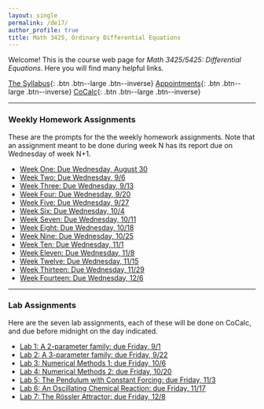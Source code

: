 ```yaml
---
layout: single
permalink: /de17/
author_profile: true
title: Math 3425, Ordinary Differential Equations
---
```


Welcome! This is the course web page for _Math 3425/5425: Differential Equations_. Here
you will find many helpful links.

[The Syllabus](https://drive.google.com/file/d/0B2t6ivhRzD_Fb0FtSVRoTV9DWUk/view?usp=sharing){: .btn .btn--large .btn--inverse}
[Appointments](https://theronhitchman.youcanbook.me/){: .btn .btn--large .btn--inverse}
[CoCalc](https://cocalc.com){: .btn .btn--large .btn--inverse}

----

### Weekly Homework Assignments

These are the prompts for the the weekly homework assignments. Note that an
assignment meant to be done during week N has its report due on Wednesday of
week N+1.

* [Week One: Due Wednesday, August 30](https://docs.google.com/document/d/1I7PnxWWpIEkVPRhpd7CaQ3F_EzV6Q5bxB8Kmq_gHp60/edit?usp=sharing)
* [Week Two: Due Wednesday, 9/6](https://docs.google.com/document/d/1g2mkyU9jKLiqKwtMyPCTZEDponEAYPtPmya0XuckiM0/edit?usp=sharing)
* [Week Three: Due Wednesday, 9/13](https://docs.google.com/document/d/1lNB0q5tzyXzfQMNj4fVsj633iJ0WBknXWord9U1nT6Q/edit?usp=sharing)
* [Week Four: Due Wednesday, 9/20](https://docs.google.com/document/d/1oXbFUWDPikqEFo5ZzCWhcmXezGJ1QgDKM9dSSaKjs4g/edit?usp=sharing)
* [Week Five: Due Wednesday, 9/27]()
* [Week Six: Due Wednesday, 10/4]()
* [Week Seven: Due Wednesday, 10/11]()
* [Week Eight: Due Wednesday, 10/18]()
* [Week Nine: Due Wednesday, 10/25]()
* [Week Ten: Due Wednesday, 11/1]()
* [Week Eleven: Due Wednesday, 11/8]()
* [Week Twelve: Due Wednesday, 11/15]()
* [Week Thirteen: Due Wednesday, 11/29]()
* [Week Fourteen: Due Wednesday, 12/6]()

----
### Lab Assignments

Here are the seven lab assignments, each of these will be done on CoCalc, and due before midnight on the day indicated.

* [Lab 1: A 2-parameter family: due Friday, 9/1](https://docs.google.com/document/d/1BGDx5vZUoB_SHZdOs46Mtl-IqB_RNHScfVUXMkaT4-g/edit?usp=sharing)
* [Lab 2: A 3-parameter family: due Friday, 9/22]()
* [Lab 3: Numerical Methods 1: due Friday, 10/6]()
* [Lab 4: Numerical Methods 2: due Friday, 10/20]()
* [Lab 5: The Pendulum with Constant Forcing: due Friday, 11/3]()
* [Lab 6: An Oscillating Chemical Reaction: due Friday, 11/17]()
* [Lab 7: The Rössler Attractor: due Friday, 12/8]()
